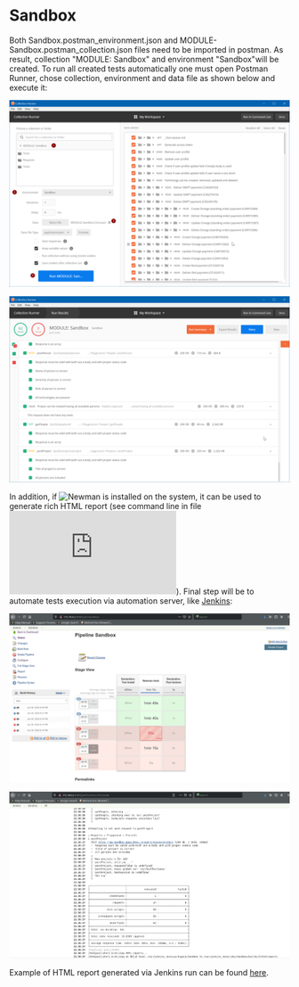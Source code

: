 # Sandbox
Both Sandbox.postman_environment.json and MODULE-Sandbox.postman_collection.json files need to be imported in postman. As result, collection "MODULE: Sandbox" and environment "Sandbox"will be created. To run all created tests automatically one must open Postman Runner, chose collection, environment and data file as shown below and execute it:

![Collection Runner](https://github.com/DrekavacOnLine/Sandbox/blob/master/Collection%20Runner.png)

![Collection Runner Results](https://github.com/DrekavacOnLine/Sandbox/blob/master/Collection%20Runner%20Results.png)

In addition, if ![Newman](https://www.npmjs.com/package/newman) is installed on the system, it can be used to generate rich HTML report (see command line in file ![package.json](https://github.com/DrekavacOnLine/Sandbox/blob/master/package.json)). Final step will be to automate tests execution via automation server, like [Jenkins](https://jenkins.io/): 

![Jenkins stage view](https://github.com/DrekavacOnLine/Sandbox/blob/master/JenkinsStageView.png)

![Jenkins console output](https://github.com/DrekavacOnLine/Sandbox/blob/master/JenkinsConsoleOutput.png)

Example of HTML report generated via Jenkins run can be found [here](https://htmlpreview.github.io/?https://github.com/DrekavacOnLine/Sandbox/blob/master/Postman_API_Tests.html).
